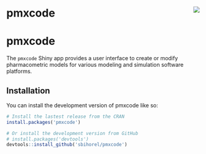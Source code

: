 
<!-- README.md is generated from README.Rmd. Please edit that file -->

# pmxcode <img src="inst/app/www/favicon_source.png" align="right" />

# pmxcode

The `pmxcode` Shiny app provides a user interface to create or modify
pharmacometric models for various modeling and simulation software
platforms.

## Installation

You can install the development version of pmxcode like so:

``` r
# Install the lastest release from the CRAN
install.packages('pmxcode')

# Or install the development version from GitHub
# install.packages('devtools')
devtools::install_github('sbihorel/pmxcode')
```
